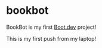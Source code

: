 # bookbot

BookBot is my first [Boot.dev](https://www.boot.dev) project!

This is my first push from my laptop!